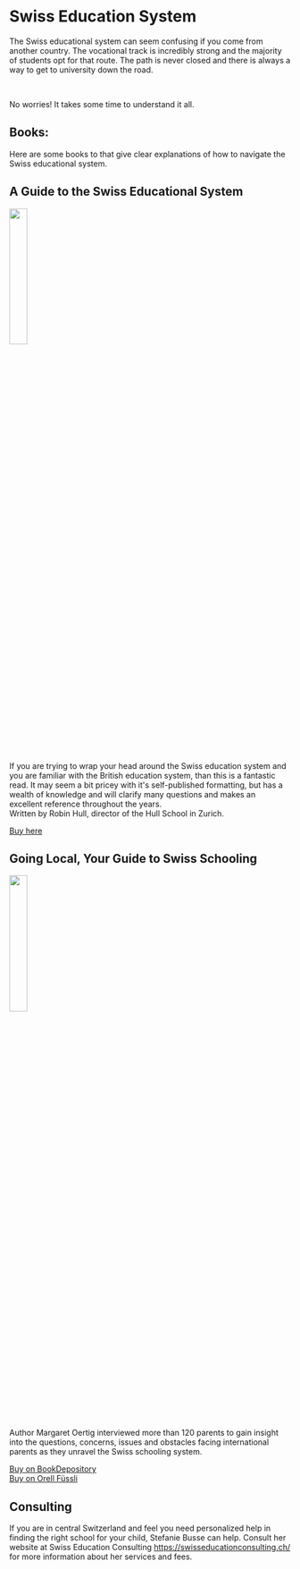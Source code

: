 # Swiss Education System
The Swiss educational system can seem confusing if you come from another country.  The vocational track is incredibly strong and the majority of students opt for that route.  The path is never closed and there is always a way to get to university down the road. 


<object data="/assets/Swiss education system.pdf" type="application/pdf" width="100%" height="500"><a href="/assets/Swiss education system.pdf"></a></object><br>

No worries!  It takes some time to understand it all. 

## Books: 
Here are some books to that give clear explanations of how to navigate the Swiss educational system. 

## A Guide to the Swiss Educational System

<img width="25%" src="https://i.imgur.com/i7EWgnh.jpg" />

If you are trying to wrap your head around the Swiss education system and you are familiar with the British education system, than this is a fantastic read.  It may seem a bit pricey with it's self-published formatting, but has a wealth of knowledge and will clarify many questions and makes an excellent reference throughout the years.  
Written by Robin Hull, director of the Hull School in Zurich. 
 

<a href="https://guideto.ch/" rel="nofollow"> Buy here
</a>  

## Going Local, Your Guide to Swiss Schooling

<img width="25%" src="https://i.imgur.com/l1QGlSC.png" />

Author Margaret Oertig interviewed more than 120 parents to gain insight into the questions, concerns, issues and obstacles facing international parents as they unravel the Swiss schooling system.  
 

<a href="https://www.bookdepository.com/Going-Local-Margaret-Oertig/9783905252255?ref=grid-view&qid=1662552643915&sr=1-1" rel="nofollow"> Buy on BookDepository</a>  
<a href="https://www.orellfuessli.ch/shop/home/artikeldetails/A1019220571" rel="nofollow">Buy on Orell Füssli</a>

## Consulting
If you are in central Switzerland and feel you need personalized help in finding the right school for your child, Stefanie Busse can help.  Consult her website at Swiss Education Consulting https://swisseducationconsulting.ch/ for more information about her services and fees. 





<!--stackedit_data:
eyJoaXN0b3J5IjpbLTQyNDIxODU3NywyOTI4MDUzOTUsODg5Nz
E3ODgzLDE4MTcyMjI4MDQsMzk5NTg0NTk1LDY1Mjc4MDM2MSw1
MTU3NjI0MywtMjAwMDE3NzI3OSwxNzc5NTAzNjQ5LC0xMDU1MT
I2MDQsLTE5MDg3ODk2NDksLTExODExMDcxNTMsMTAyNTM0NTU2
NCwxNDU1OTkyMzc0LC0xOTU2MDgyMTk4XX0=
-->